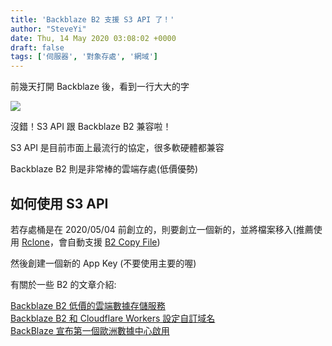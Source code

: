 ```yaml
---
title: 'Backblaze B2 支援 S3 API 了！'
author: "SteveYi"
date: Thu, 14 May 2020 03:08:02 +0000
draft: false
tags: ['伺服器', '對象存處', '網域']
---
```


前幾天打開 Backblaze 後，看到一行大大的字

![](https://static-a1.steveyi.net/media/blog/2020051402585860.png)

沒錯！S3 API 跟 Backblaze B2 兼容啦！

S3 API 是目前市面上最流行的協定，很多軟硬體都兼容

Backblaze B2 則是非常棒的雲端存處(低價優勢)

如何使用 S3 API
----------

若存處桶是在 2020/05/04 前創立的，則要創立一個新的，並將檔案移入(推薦使用 [Rclone](https://rclone.org)，會自動支援 [B2 Copy File](https://www.backblaze.com/b2/docs/b2_copy_file.html))

然後創建一個新的 App Key (不要使用主要的喔)

有關於一些 B2 的文章介紹:

[Backblaze B2 低價的雲端數據存儲服務](https://blog.steveyi.net/backblaze-b2/)  
[Backblaze B2 和 Cloudflare Workers 設定自訂域名](https://blog.steveyi.net/b2-cfworkers/)  
[BackBlaze 宣布第一個歐洲數據中心啟用](https://blog.steveyi.net/backblaze-eu-central/)

